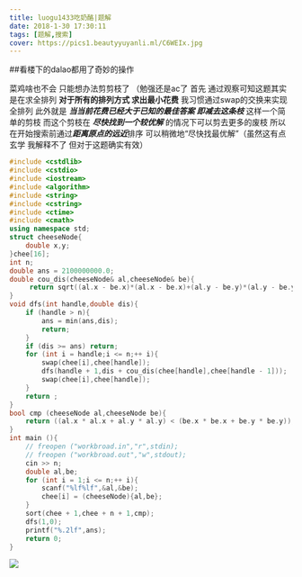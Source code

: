 ```yaml
---
title: luogu1433吃奶酪|题解
date: 2018-1-30 17:30:11
tags: [题解,搜索]
cover: https://pics1.beautyyuyanli.ml/C6WEIx.jpg
---
```




##看楼下的dalao都用了奇妙的操作

菜鸡啥也不会 只能想办法剪剪枝了
（勉强还是ac了
首先 通过观察可知这题其实是在求全排列
**对于所有的排列方式 求出最小花费**
我习惯通过swap的交换来实现全排列
此外就是 ***当当前花费已经大于已知的最佳答案 即减去这条枝*** 这样一个简单的剪枝
而这个剪枝在 ***尽快找到一个较优解*** 的情况下可以剪去更多的废枝
所以在开始搜索前通过***距离原点的远近***排序 可以稍微地“尽快找最优解”（虽然这有点玄学 我解释不了 但对于这题确实有效）
```c++
#include <cstdlib>
#include <cstdio>
#include <iostream>
#include <algorithm>
#include <string>
#include <cstring>
#include <ctime>
#include <cmath>
using namespace std;
struct cheeseNode{
	double x,y;
}chee[16];
int n;
double ans = 2100000000.0;
double cou_dis(cheeseNode& al,cheeseNode& be){
	 return sqrt((al.x - be.x)*(al.x - be.x)+(al.y - be.y)*(al.y - be.y));
}
void dfs(int handle,double dis){
	if (handle > n){
		ans = min(ans,dis);
		return;
	}
	if (dis >= ans) return;
	for (int i = handle;i <= n;++ i){
		swap(chee[i],chee[handle]);
		dfs(handle + 1,dis + cou_dis(chee[handle],chee[handle - 1]));
		swap(chee[i],chee[handle]);
	}
	return ;
}
bool cmp (cheeseNode al,cheeseNode be){
	return ((al.x * al.x + al.y * al.y) < (be.x * be.x + be.y * be.y));
}
int main (){
	// freopen ("workbroad.in","r",stdin);
	// freopen ("workbroad.out","w",stdout);
	cin >> n;
	double al,be;
	for (int i = 1;i <= n;++ i){
		scanf("%lf%lf",&al,&be);
		chee[i] = (cheeseNode){al,be};
	}
	sort(chee + 1,chee + n + 1,cmp);
	dfs(1,0);
	printf("%.2lf",ans);
	return 0;
}
```
![](https://pics1.beautyyuyanli.ml/C6WEIx.jpg)
